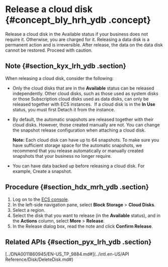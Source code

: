# Release a cloud disk {#concept_bly_hrh_ydb .concept}

Release a cloud disk in the Available status if your business does not require it. Otherwise, you are charged for it. Releasing a data disk is a permanent action and is irreversible. After release, the data on the data disk cannot be restored. Proceed with caution.

## Note {#section_kyx_lrh_ydb .section}

When releasing a cloud disk, consider the following:

-   Only the cloud disks that are in the **Available** status can be released independently. Other cloud disks, such as those used as system disks or those Subscription cloud disks used as data disks, can only be released together with ECS instances.  If a cloud disk is in the **In Use** status, you must first Detach it from the instance.

-   By default, the automatic snapshots are released together with their cloud disks. However, those created manually are not. You can change the snapshot release configuration when attaching a cloud disk.

    **Note:** Each cloud disk can have up to 64 snapshots. To make sure you have sufficient storage space for the automatic snapshots, we recommend that you release automatically or manually created snapshots that your business no longer require.

-   You can have data backed up before releasing a cloud disk. For example, Create a snapshot.


## Procedure {#section_hdx_mrh_ydb .section}

1.  Log on to the [ECS console](https://ecs.console.aliyun.com/#/home).
2.  In the left-side navigation pane, select **Block Storage** \> **Cloud Disks**.
3.  Select a region.
4.  Select the disk that you want to release \(in the **Available** status\), and in the **Actions** column, select **More** \> **Release**.
5.  In the Release dialog box, read the note and click **Confirm Release**.

## Related APIs {#section_pyx_lrh_ydb .section}

[../DNA0011860945/EN-US\_TP\_9884.md\#](../intl.en-US/API Reference/Disk/DeleteDisk.md#)

